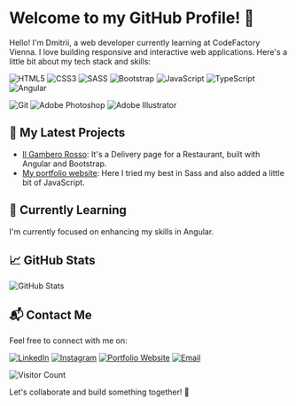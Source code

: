 # Welcome to my GitHub Profile! 👋


Hello! I'm Dmitrii, a web developer currently learning at CodeFactory Vienna. I love building responsive and interactive web applications. Here's a little bit about my tech stack and skills:



  ![HTML5](https://img.icons8.com/color/48/000000/html-5.png)
  ![CSS3](https://img.icons8.com/color/48/000000/css3.png)
  ![SASS](https://img.icons8.com/color/48/000000/sass.png)
  ![Bootstrap](https://img.icons8.com/color/48/000000/bootstrap.png)
  ![JavaScript](https://img.icons8.com/color/48/000000/javascript.png)
  ![TypeScript](https://img.icons8.com/color/48/000000/typescript.png)
  ![Angular](https://img.icons8.com/color/48/000000/angularjs.png)

<!--
  ![MySQL](https://img.icons8.com/color/48/000000/mysql.png)
  ![PHP](https://img.icons8.com/officel/48/000000/php-logo.png)
  ![Symfony](https://img.icons8.com/color/48/000000/symfony.png)
-->

  ![Git](https://img.icons8.com/color/48/000000/git.png)
  ![Adobe Photoshop](https://img.icons8.com/color/48/000000/adobe-photoshop.png)
  ![Adobe Illustrator](https://img.icons8.com/color/48/000000/adobe-illustrator.png)


## 🚀 My Latest Projects

- [Il Gambero Rosso](https://github.com/DmitriiMal/angular-sunday): It's a Delivery page for a Restaurant, built with Angular and Bootstrap.
- [My portfolio website](https://github.com/DmitriiMal/Portfolio_project): Here I tried my best in Sass and also added a little bit of JavaScript.

## 🌱 Currently Learning

I'm currently focused on enhancing my skills in Angular.

## 📈 GitHub Stats

![GitHub Stats](https://github-readme-stats.vercel.app/api?username=DmitriiMal&show_icons=true&theme=radical)

<!-- ## 📊 Top Languages

![Top Languages](https://github-readme-stats.vercel.app/api/top-langs/?username=DmitriiMal&layout=compact&theme=radical) -->

## 📬 Contact Me

Feel free to connect with me on:

[![LinkedIn](https://img.icons8.com/color/48/000000/linkedin.png)](https://www.linkedin.com/in/dmitrii-malyshkin-441b2a276/)
[![Instagram](https://img.icons8.com/color/48/000000/instagram-new.png)](https://www.instagram.com/d.w.mal/)
[![Portfolio Website](https://img.icons8.com/color/48/000000/web.png)](https://dmitrii.codefactory.wien/)
[![Email](https://img.icons8.com/color/48/000000/message-squared.png)](d.w.malyschkin@gmail.com)

![Visitor Count](https://visitor-badge.laobi.icu/badge?page_id=DmitriiMal.DmitriiMal)

Let's collaborate and build something together! 🤩
